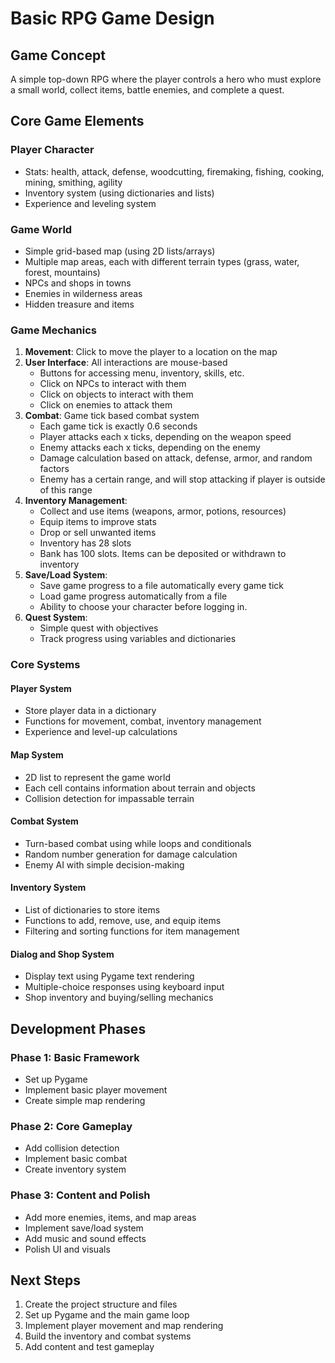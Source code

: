 # Basic RPG Game Design

## Game Concept
A simple top-down RPG where the player controls a hero who must explore a small world, collect items, battle enemies, and complete a quest.

## Core Game Elements

### Player Character
- Stats: health, attack, defense, woodcutting, firemaking, fishing, cooking, mining, smithing, agility
- Inventory system (using dictionaries and lists)
- Experience and leveling system

### Game World
- Simple grid-based map (using 2D lists/arrays)
- Multiple map areas, each with different terrain types (grass, water, forest, mountains)
- NPCs and shops in towns
- Enemies in wilderness areas
- Hidden treasure and items

### Game Mechanics
1. **Movement**: Click to move the player to a location on the map
2. **User Interface**: All interactions are mouse-based
   - Buttons for accessing menu, inventory, skills, etc.
   - Click on NPCs to interact with them
   - Click on objects to interact with them
   - Click on enemies to attack them
3. **Combat**: Game tick based combat system
   - Each game tick is exactly 0.6 seconds
   - Player attacks each x ticks, depending on the weapon speed
   - Enemy attacks each x ticks, depending on the enemy
   - Damage calculation based on attack, defense, armor, and random factors
   - Enemy has a certain range, and will stop attacking if player is outside of this range
3. **Inventory Management**:
   - Collect and use items (weapons, armor, potions, resources)
   - Equip items to improve stats
   - Drop or sell unwanted items
   - Inventory has 28 slots
   - Bank has 100 slots. Items can be deposited or withdrawn to inventory
4. **Save/Load System**:
   - Save game progress to a file automatically every game tick
   - Load game progress automatically from a file
   - Ability to choose your character before logging in.
5. **Quest System**:
   - Simple quest with objectives
   - Track progress using variables and dictionaries

### Core Systems

#### Player System
- Store player data in a dictionary
- Functions for movement, combat, inventory management
- Experience and level-up calculations

#### Map System
- 2D list to represent the game world
- Each cell contains information about terrain and objects
- Collision detection for impassable terrain

#### Combat System
- Turn-based combat using while loops and conditionals
- Random number generation for damage calculation
- Enemy AI with simple decision-making

#### Inventory System
- List of dictionaries to store items
- Functions to add, remove, use, and equip items
- Filtering and sorting functions for item management

#### Dialog and Shop System
- Display text using Pygame text rendering
- Multiple-choice responses using keyboard input
- Shop inventory and buying/selling mechanics

## Development Phases

### Phase 1: Basic Framework
- Set up Pygame
- Implement basic player movement
- Create simple map rendering

### Phase 2: Core Gameplay
- Add collision detection
- Implement basic combat
- Create inventory system

### Phase 3: Content and Polish
- Add more enemies, items, and map areas
- Implement save/load system
- Add music and sound effects
- Polish UI and visuals

## Next Steps
1. Create the project structure and files
2. Set up Pygame and the main game loop
3. Implement player movement and map rendering
4. Build the inventory and combat systems
5. Add content and test gameplay
